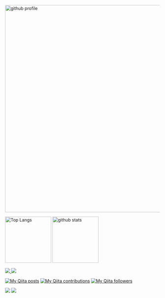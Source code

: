 
<img alt="github profile" width="672px" margin="auto" src="https://github-profile-summary-cards.vercel.app/api/cards/profile-details?username=shingo-kumada&theme=onedark" />

<p align="left"> 
  <img alt="Top Langs" height="150px" src="https://github-readme-stats.vercel.app/api/top-langs/?username=shingo-kumada&layout=compact&count_private=true&show_icons=true&theme=onedark&border_color=000000" />
  <img alt="github stats" height="150px" src="https://github-readme-stats.vercel.app/api?username=shingo-kumada&count_private=true&show_icons=true&show_icons=true&theme=onedark&border_color=000000"/>
</p>

<a href="https://twitter.com/shingo_kumada">
  <img src="https://img.shields.io/twitter/follow/shingo_kumada" />
</a>

<a href="https://twitter.com/shingo_kumada">
  <img src="https://img.shields.io/badge/-Follow_@shingo_--_kumada-FFFFFF.svg?logo=qiita&style=flat">
</a>

[![My Qiita posts](https://qiita-badge.apiapi.app/s/shingo-kumada/posts.svg)](http://qiita.com/shingo-kumada)
[![My Qiita contributions](https://qiita-badge.apiapi.app/s/shingo-kumada/contributions.svg)](http://qiita.com/shingo-kumada)
[![My Qiita followers](https://qiita-badge.apiapi.app/s/shingo-kumada/followers.svg)](http://qiita.com/shingo-kumada)

<img src="https://img.shields.io/badge/-HTML5-333.svg?logo=html5&style=flat">
<img src="https://img.shields.io/badge/-Python-F9DC3E.svg?logo=python&style=for-the-badge">



